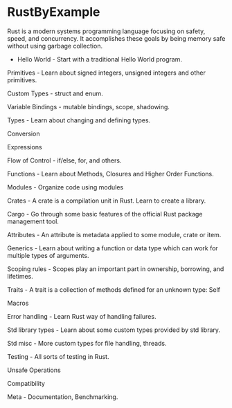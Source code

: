 # RustByExample

Rust is a modern systems programming language focusing on safety, speed, and concurrency. It accomplishes these goals by being memory safe without using garbage collection.

- Hello World - Start with a traditional Hello World program.

Primitives - Learn about signed integers, unsigned integers and other primitives.

Custom Types - struct and enum.

Variable Bindings - mutable bindings, scope, shadowing.

Types - Learn about changing and defining types.

Conversion

Expressions

Flow of Control - if/else, for, and others.

Functions - Learn about Methods, Closures and Higher Order Functions.

Modules - Organize code using modules

Crates - A crate is a compilation unit in Rust. Learn to create a library.

Cargo - Go through some basic features of the official Rust package management tool.

Attributes - An attribute is metadata applied to some module, crate or item.

Generics - Learn about writing a function or data type which can work for multiple types of arguments.

Scoping rules - Scopes play an important part in ownership, borrowing, and lifetimes.

Traits - A trait is a collection of methods defined for an unknown type: Self

Macros

Error handling - Learn Rust way of handling failures.

Std library types - Learn about some custom types provided by std library.

Std misc - More custom types for file handling, threads.

Testing - All sorts of testing in Rust.

Unsafe Operations

Compatibility

Meta - Documentation, Benchmarking.


